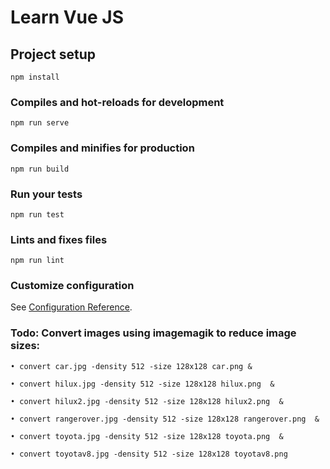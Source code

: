 # Learn Vue JS

## Project setup
```
npm install
```

### Compiles and hot-reloads for development
```
npm run serve
```

### Compiles and minifies for production
```
npm run build
```

### Run your tests
```
npm run test
```

### Lints and fixes files
```
npm run lint
```

### Customize configuration
See [Configuration Reference](https://cli.vuejs.org/config/).


### Todo: Convert images using imagemagik to reduce image sizes: 

    • convert car.jpg -density 512 -size 128x128 car.png &
    
    • convert hilux.jpg -density 512 -size 128x128 hilux.png  &
    
    • convert hilux2.jpg -density 512 -size 128x128 hilux2.png  &
    
    • convert rangerover.jpg -density 512 -size 128x128 rangerover.png  &
    
    • convert toyota.jpg -density 512 -size 128x128 toyota.png  &
    
    • convert toyotav8.jpg -density 512 -size 128x128 toyotav8.png
